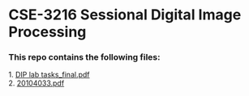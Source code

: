 # CSE-3216 Sessional Digital Image Processing
<h3>This repo contains the following files:</h3>
<p>
1. <a href="https://github.com/mdarikrayhan/Digital-Image-Processing/blob/main/DIP_lab_tasks_final.pdf">DIP lab tasks_final.pdf</a> <br>
2. <a href="https://github.com/mdarikrayhan/Digital-Image-Processing/blob/main/20104033.pdf">20104033.pdf</a><br>
</p>
